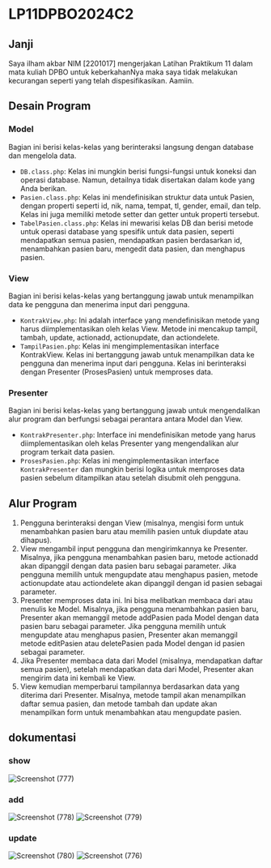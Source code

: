 # LP11DPBO2024C2
## Janji
Saya ilham akbar NIM [2201017] mengerjakan Latihan Praktikum 11 dalam mata kuliah DPBO untuk keberkahanNya maka saya tidak melakukan kecurangan seperti yang telah dispesifikasikan. Aamiin.

## Desain Program
### Model
Bagian ini berisi kelas-kelas yang berinteraksi langsung dengan database dan mengelola data.

- `DB.class.php`: Kelas ini mungkin berisi fungsi-fungsi untuk koneksi dan operasi database. Namun, detailnya tidak disertakan dalam kode yang Anda berikan.
- `Pasien.class.php`: Kelas ini mendefinisikan struktur data untuk Pasien, dengan properti seperti id, nik, nama, tempat, tl, gender, email, dan telp. Kelas ini juga memiliki metode setter dan getter untuk properti tersebut.
- `TabelPasien.class.php`: Kelas ini mewarisi kelas DB dan berisi metode untuk operasi database yang spesifik untuk data pasien, seperti mendapatkan semua pasien, mendapatkan pasien berdasarkan id, menambahkan pasien baru, mengedit data pasien, dan menghapus pasien.

### View
Bagian ini berisi kelas-kelas yang bertanggung jawab untuk menampilkan data ke pengguna dan menerima input dari pengguna.

- `KontrakView.php`: Ini adalah interface yang mendefinisikan metode yang harus diimplementasikan oleh kelas View. Metode ini mencakup tampil, tambah, update, actionadd, actionupdate, dan actiondelete.
- `TampilPasien.php`: Kelas ini mengimplementasikan interface KontrakView. Kelas ini bertanggung jawab untuk menampilkan data ke pengguna dan menerima input dari pengguna. Kelas ini berinteraksi dengan Presenter (ProsesPasien) untuk memproses data.

### Presenter
Bagian ini berisi kelas-kelas yang bertanggung jawab untuk mengendalikan alur program dan berfungsi sebagai perantara antara Model dan View.

- `KontrakPresenter.php`: Interface ini mendefinisikan metode yang harus diimplementasikan oleh kelas Presenter yang mengendalikan alur program terkait data pasien.
- `ProsesPasien.php`: Kelas ini mengimplementasikan interface `KontrakPresenter` dan mungkin berisi logika untuk memproses data pasien sebelum ditampilkan atau setelah disubmit oleh pengguna.

## Alur Program
1. Pengguna berinteraksi dengan View (misalnya, mengisi form untuk menambahkan pasien baru atau memilih pasien untuk diupdate atau dihapus).
2. View mengambil input pengguna dan mengirimkannya ke Presenter. Misalnya, jika pengguna menambahkan pasien baru, metode actionadd akan dipanggil dengan data pasien baru sebagai parameter. Jika pengguna memilih untuk mengupdate atau menghapus pasien, metode actionupdate atau actiondelete akan dipanggil dengan id pasien sebagai parameter.
3. Presenter memproses data ini. Ini bisa melibatkan membaca dari atau menulis ke Model. Misalnya, jika pengguna menambahkan pasien baru, Presenter akan memanggil metode addPasien pada Model dengan data pasien baru sebagai parameter. Jika pengguna memilih untuk mengupdate atau menghapus pasien, Presenter akan memanggil metode editPasien atau deletePasien pada Model dengan id pasien sebagai parameter.
4. Jika Presenter membaca data dari Model (misalnya, mendapatkan daftar semua pasien), setelah mendapatkan data dari Model, Presenter akan mengirim data ini kembali ke View.
5. View kemudian memperbarui tampilannya berdasarkan data yang diterima dari Presenter. Misalnya, metode tampil akan menampilkan daftar semua pasien, dan metode tambah dan update akan menampilkan form untuk menambahkan atau mengupdate pasien.

## dokumentasi
### show
![Screenshot (777)](https://github.com/Ilham9675/LP11DPBO2024C2/assets/117561201/9e7a7347-7368-43f2-be46-69c9fce739ab)
### add
![Screenshot (778)](https://github.com/Ilham9675/LP11DPBO2024C2/assets/117561201/5226d1f2-1985-41ae-b9d6-15219e8b1fd5)
![Screenshot (779)](https://github.com/Ilham9675/LP11DPBO2024C2/assets/117561201/3629751f-37a4-40b6-9bc2-ea95aebcb41c)
### update
![Screenshot (780)](https://github.com/Ilham9675/LP11DPBO2024C2/assets/117561201/36e79a4b-d9ca-4725-b18c-8f1d6abce482)
![Screenshot (776)](https://github.com/Ilham9675/LP11DPBO2024C2/assets/117561201/d3668b3a-764b-4025-a9be-25323d3f4bc2)